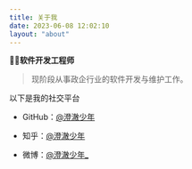 ```yaml
---
title: 关于我
date: 2023-06-08 12:02:10
layout: "about"
---
```

👨‍🏭**软件开发工程师**

> 现阶段从事政企行业的软件开发与维护工作。

以下是我的社交平台

- GitHub：[@澄澈少年](https://github.com/yangzhao917)

- 知乎：[@澄澈少年](https://www.zhihu.com/people/charles-yang-55)

- 微博：[@澄澈少年_](https://weibo.com/u/5577475936)
